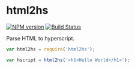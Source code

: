 # html2hs

[![NPM version](https://badge.fury.io/js/html2hs.svg)](http://badge.fury.io/js/html2hs) [![Build Status](https://travis-ci.org/SamyPesse/html2hs.svg?branch=master)](https://travis-ci.org/SamyPesse/html2hs)

Parse HTML to hyperscript.

``` js
var html2hs = require('html2hs');

var hscript = html2hs('<h1>Hello World</h1>');
```
